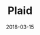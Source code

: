---
title: Plaid
date: 2018-03-15
company: Common Cents Lab
byline: Using social proof and behavioral insights to help users reduce unnecessary expenses
tags: [portfolio]
has_writeup: false
--- 